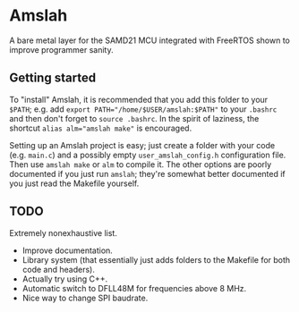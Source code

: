 # Amslah
A bare metal layer for the SAMD21 MCU integrated with FreeRTOS shown to improve programmer sanity.

## Getting started
To "install" Amslah, it is recommended that you add this folder to your `$PATH`; e.g. add `export PATH="/home/$USER/amslah:$PATH"` to your `.bashrc` and then don't forget to `source .bashrc`. In the spirit of laziness, the shortcut `alias alm="amslah make"` is encouraged.

Setting up an Amslah project is easy; just create a folder with your code (e.g. `main.c`) and a possibly empty `user_amslah_config.h` configuration file. Then use `amslah make` or `alm` to compile it. The other options are poorly documented if you just run `amslah`; they're somewhat better documented if you just read the Makefile yourself.

## TODO
Extremely nonexhaustive list.
 - Improve documentation.
 - Library system (that essentially just adds folders to the Makefile for both code and headers).
 - Actually try using C++.
 - Automatic switch to DFLL48M for frequencies above 8 MHz.
 - Nice way to change SPI baudrate.
